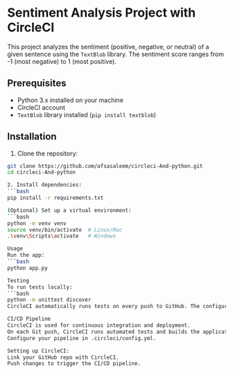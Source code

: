 # Sentiment Analysis Project with CircleCI

This project analyzes the sentiment (positive, negative, or neutral) of a given sentence using the `TextBlob` library. The sentiment score ranges from -1 (most negative) to 1 (most positive).

## Prerequisites

- Python 3.x installed on your machine
- CircleCI account
- `TextBlob` library installed (`pip install textblob`)

## Installation

1. Clone the repository:
```bash
git clone https://github.com/afsasaleem/circleci-And-python.git
cd circleci-And-python

2. Install dependencies:
```bash
pip install -r requirements.txt

(Optional) Set up a virtual environment:
```bash
python -m venv venv
source venv/bin/activate  # Linux/Mac
.\venv\Scripts\activate   # Windows

Usage
Run the app:
```bash
python app.py

Testing
To run tests locally:
```bash
python -m unittest discover
CircleCI automatically runs tests on every push to GitHub. The configuration is in .circleci/config.yml.

CI/CD Pipeline
CircleCI is used for continuous integration and deployment.
On each Git push, CircleCI runs automated tests and builds the application.
Configure your pipeline in .circleci/config.yml.

Setting up CircleCI:
Link your GitHub repo with CircleCI.
Push changes to trigger the CI/CD pipeline.

